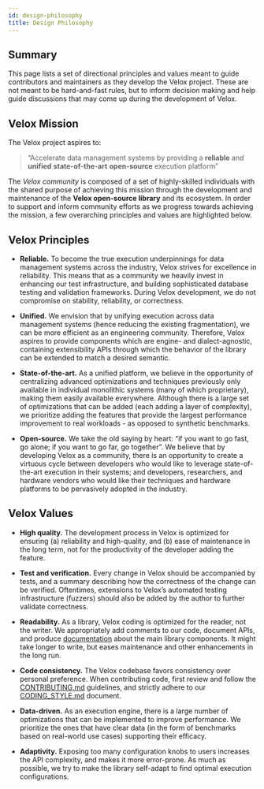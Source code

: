 ```yaml
---
id: design-philosophy
title: Design Philosophy
---
```


## Summary

This page lists a set of directional principles and values meant to guide
contributors and maintainers as they develop the Velox project. These are not
meant to be hard-and-fast rules, but to inform decision making and help guide
discussions that may come up during the development of Velox.

## Velox Mission

The Velox project aspires to:

> “Accelerate data management systems by providing a **reliable** and
> **unified** **state-of-the-art** **open-source** execution platform”

The *Velox community* is composed of a set of highly-skilled individuals with the
shared purpose of achieving this mission through the development and
maintenance of the **Velox open-source library** and its ecosystem. In order to
support and inform community efforts as we progress towards achieving the
mission, a few overarching principles and values are highlighted below.

## Velox Principles

* **Reliable.** To become the true execution underpinnings for data management
  systems across the industry, Velox strives for excellence in reliability.
  This means that as a community we heavily invest in enhancing our test
  infrastructure, and building sophisticated database testing and validation
  frameworks. During Velox development, we do not compromise on stability,
  reliability, or correctness.

* **Unified.** We envision that by unifying execution across data management
  systems (hence reducing the existing fragmentation), we can be more efficient
  as an engineering community. Therefore, Velox aspires to provide components
  which are engine- and dialect-agnostic, containing extensibility APIs through
  which the behavior of the library can be extended to match a desired
  semantic.

* **State-of-the-art.** As a unified platform, we believe in the opportunity of
  centralizing advanced optimizations and techniques previously only available
  in individual monolithic systems (many of which proprietary), making them
  easily available everywhere. Although there is a large set of optimizations
  that can be added (each adding a layer of complexity), we prioritize adding
  the features that provide the largest performance improvement to real
  workloads - as opposed to synthetic benchmarks.

* **Open-source.** We take the old saying by heart: “if you want to go fast, go
  alone; if you want to go far, go together”. We believe that by developing
  Velox as a community, there is an opportunity to create a virtuous cycle
  between developers who would like to leverage state-of-the-art execution in
  their systems; and developers, researchers, and hardware vendors who would
  like their techniques and hardware platforms to be pervasively adopted in the
  industry.

## Velox Values

* **High quality.** The development process in Velox is optimized for ensuring
  (a) reliability and high-quality, and (b) ease of maintenance in the long
  term, not for the productivity of the developer adding the feature.

* **Test and verification.** Every change in Velox should be accompanied by
  tests, and a summary describing how the correctness of the change can be
  verified. Oftentimes, extensions to Velox’s automated testing infrastructure
  (fuzzers) should also be added by the author to further validate correctness.

* **Readability.** As a library, Velox coding is optimized for the reader, not
  the writer. We appropriately add comments to our code, document APIs, and
  produce [documentation](https://facebookincubator.github.io/velox/) about the
  main library components. It might take longer to write, but eases maintenance
  and other enhancements in the long run.

* **Code consistency.** The Velox codebase favors consistency over personal
  preference. When contributing code, first review and follow the
  [CONTRIBUTING.md](https://github.com/facebookincubator/velox/blob/main/CONTRIBUTING.md)
  guidelines, and strictly adhere to our
  [CODING_STYLE.md](https://github.com/facebookincubator/velox/blob/main/CODING_STYLE.md)
  document.

* **Data-driven.** As an execution engine, there is a large number of
  optimizations that can be implemented to improve performance. We prioritize
  the ones that have clear data (in the form of benchmarks based on real-world
  use cases) supporting their efficacy.

* **Adaptivity.** Exposing too many configuration knobs to users increases the
  API complexity, and makes it more error-prone. As much as possible, we try to
  make the library self-adapt to find optimal execution configurations.
